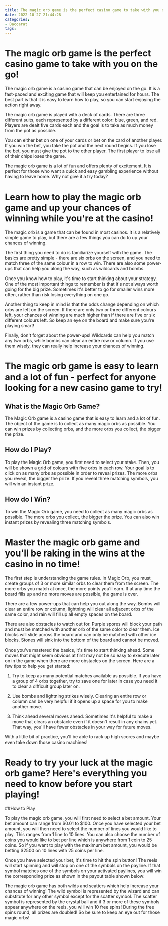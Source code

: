 ```yaml
---
title: The magic orb game is the perfect casino game to take with you on the go!
date: 2022-10-27 21:44:28
categories:
- Baccarat
tags:
---
```



#  The magic orb game is the perfect casino game to take with you on the go!

The magic orb game is a casino game that can be enjoyed on the go. It is a fast-paced and exciting game that will keep you entertained for hours. The best part is that it is easy to learn how to play, so you can start enjoying the action right away.

The magic orb game is played with a deck of cards. There are three different suits, each represented by a different color: blue, green, and red. Players are dealt five cards each and the goal is to take as much money from the pot as possible.

You can either bet on one of your cards or bet on the card of another player. If you win the bet, you take the pot and the next round begins. If you lose the bet, you must give the pot to the other player. The first player to lose all of their chips loses the game.

The magic orb game is a lot of fun and offers plenty of excitement. It is perfect for those who want a quick and easy gambling experience without having to leave home. Why not give it a try today?

#  Learn how to play the magic orb game and up your chances of winning while you're at the casino!

The magic orb is a game that can be found in most casinos. It is a relatively simple game to play, but there are a few things you can do to up your chances of winning.

The first thing you need to do is familiarize yourself with the game. The basics are pretty simple - there are six orbs on the screen, and you need to match three of the same colour in a row to win. There are also some power-ups that can help you along the way, such as wildcards and bombs.

Once you know how to play, it's time to start thinking about your strategy. One of the most important things to remember is that it's not always worth going for the big prize. Sometimes it's better to go for smaller wins more often, rather than risk losing everything on one go.

Another thing to keep in mind is that the odds change depending on which orbs are left on the screen. If there are only two or three different colours left, your chances of winning are much higher than if there are five or six different colours left. So keep an eye on the board and make sure you're playing smart!

Finally, don't forget about the power-ups! Wildcards can help you match any two orbs, while bombs can clear an entire row or column. If you use them wisely, they can really help increase your chances of winning.

#  The magic orb game is easy to learn and a lot of fun - perfect for anyone looking for a new casino game to try!

## What is the Magic Orb Game?

The Magic Orb game is a casino game that is easy to learn and a lot of fun. The object of the game is to collect as many magic orbs as possible. You can win prizes by collecting orbs, and the more orbs you collect, the bigger the prize.

## How do I Play?

To play the Magic Orb game, you first need to select your stake. Then, you will be shown a grid of colours with five orbs in each row. Your goal is to click on as many orbs as possible in order to reveal prizes. The more orbs you reveal, the bigger the prize. If you reveal three matching symbols, you will win an instant prize.

## How do I Win?

To win the Magic Orb game, you need to collect as many magic orbs as possible. The more orbs you collect, the bigger the prize. You can also win instant prizes by revealing three matching symbols.

#  Master the magic orb game and you'll be raking in the wins at the casino in no time!

The first step is understanding the game rules. In Magic Orb, you must create groups of 3 or more similar orbs to clear them from the screen. The more orbs you match at once, the more points you'll earn. If at any time the board fills up and no more moves are possible, the game is over.

There are a few power-ups that can help you out along the way. Bombs will clear an entire row or column, lightning will clear all adjacent orbs of the same color, and rain will fill up all empty spaces on the board.

There are also obstacles to watch out for. Purple spores will block your path and must be matched with another orb of the same color to clear them. Ice blocks will slide across the board and can only be matched with other ice blocks. Stones will sink into the bottom of the board and cannot be moved.

Once you've mastered the basics, it's time to start thinking ahead. Some moves that might seem obvious at first may not be so easy to execute later on in the game when there are more obstacles on the screen. Here are a few tips to help you get started:

1) Try to keep as many potential matches available as possible. If you have a group of 4 orbs together, try to save one for later in case you need it to clear a difficult group later on.

2) Use bombs and lightning strikes wisely. Clearing an entire row or column can be very helpful if it opens up a space for you to make another move.

3) Think ahead several moves ahead. Sometimes it's helpful to make a move that clears an obstacle even if it doesn't result in any chains yet. That way, you'll have fewer obstacles in your way for future moves.

With a little bit of practice, you'll be able to rack up high scores and maybe even take down those casino machines!

#  Ready to try your luck at the magic orb game? Here's everything you need to know before you start playing!

##How to Play

To play the magic orb game, you will first need to select a bet amount. Your bet amount can range from $0.01 to $100. Once you have selected your bet amount, you will then need to select the number of lines you would like to play. This ranges from 1 line to 10 lines. You can also choose the number of coins you would like to bet per line which is anywhere from 1 coin to 25 coins. So if you want to play with the maximum bet amount, you would be betting $2500 on 10 lines with 25 coins per line.

Once you have selected your bet, it's time to hit the spin button! The reels will start spinning and will stop on one of the symbols on the payline. If that symbol matches one of the symbols on your activated paylines, you will win the corresponding prize as shown in the payout table shown below:

The magic orb game has both wilds and scatters which help increase your chances of winning! The wild symbol is represented by the wizard and can substitute for any other symbol except for the scatter symbol. The scatter symbol is represented by the crystal ball and if 3 or more of these symbols appear anywhere on the reels, you will win 10 free spins! During the free spins round, all prizes are doubled! So be sure to keep an eye out for those magic orbs!